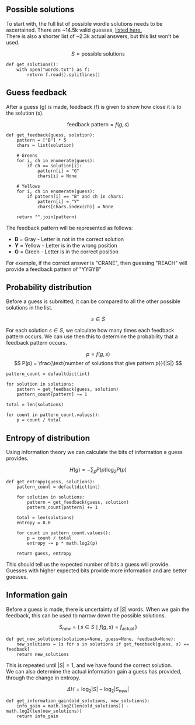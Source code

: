 ## Possible solutions
To start with, the full list of possible wordle solutions needs to be ascertained.
There are ~14.5k valid guesses, [listed here.](words.txt) <br>
There is also a shorter list of ~2.3k actual answers, but this list won't be used.

$$
S = \text{possible solutions}
$$

```
def get_solutions():
    with open("words.txt") as f:
        return f.read().splitlines()
```

## Guess feedback
After a guess (g) is made, feedback (f) is given to show how close it is to the
solution (s).

$$
\text{feedback pattern} = f(g,s)
$$

```
def get_feedback(guess, solution):
    pattern = ["B"] * 5
    chars = list(solution)

    # Greens
    for i, ch in enumerate(guess):
        if ch == solution[i]:
            pattern[i] = "G"
            chars[i] = None

    # Yellows
    for i, ch in enumerate(guess):
        if pattern[i] == "B" and ch in chars:
            pattern[i] = "Y"
            chars[chars.index(ch)] = None

    return "".join(pattern)
```

The feedback pattern will be represented as follows:
- **B** = Gray - Letter is not in the correct solution
- **Y** = Yellow - Letter is in the wrong position
- **G** = Green - Letter is in the correct position

For example, if the correct answer is "CRANE", then guessing "REACH" will provide
a feedback pattern of "YYGYB"

## Probability distribution
Before a guess is submitted, it can be compared to all the other possible solutions
in the list.

$$
s \in S
$$

For each solution $s \in S$, we calculate how many times each feedback
pattern occurs. We can use then this to determine the probability that a feedback
pattern occurs.

$$
p = f(g,s)
$$
$$
P(p) = \frac{\text{number of solutions that give pattern p}}{|S|}
$$

```
pattern_count = defaultdict(int)

for solution in solutions:
    pattern = get_feedback(guess, solution)
    pattern_count[pattern] += 1
    
total = len(solutions)

for count in pattern_count.values():
    p = count / total
```

## Entropy of distribution
Using information theory we can calculate the bits of information a guess provides.

$$
H(g) = - \sum_p P(p) \log_2 P(p)
$$

```
def get_entropy(guess, solutions):
    pattern_count = defaultdict(int)

    for solution in solutions:
        pattern = get_feedback(guess, solution)
        pattern_count[pattern] += 1

    total = len(solutions)
    entropy = 0.0

    for count in pattern_count.values():
        p = count / total
        entropy -= p * math.log2(p)

    return guess, entropy
```

This should tell us the expected number of bits a guess will provide. <br>
Guesses with higher expected bits provide more information and are better guesses.

## Information gain
Before a guess is made, there is uncertainty of $|S|$ words. When we gain the
feedback, this can be used to narrow down the possible solutions.

$$
S_{\text{new}} = \{\, s \in S \mid f(g, s) = f_{\text{actual}} \,\}
$$

```
def get_new_solutions(solutions=None, guess=None, feedback=None):
    new_solutions = [s for s in solutions if get_feedback(guess, s) == feedback]
    return new_solutions
```

This is repeated until $|S| = 1$, and we have found the correct solution. <br>
We can also determine the actual information gain a guess has provided,
through the change in entropy.

$$
\Delta H = \log_2 |S| - \log_2 |S_{\text{new}}|
$$

```
def get_information_gain(old_solutions, new_solutions):
    info_gain = math.log2(len(old_solutions)) - math.log2(len(new_solutions))
    return info_gain
```